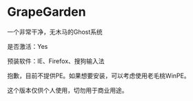 # GrapeGarden
一个非常干净，无木马的Ghost系统




是否激活：Yes




预装软件：IE、Firefox、搜狗输入法




抱歉，目前不提供PE。如果想要安装，可以考虑使用老毛桃WinPE。




这个版本仅供个人使用，切勿用于商业用途。
